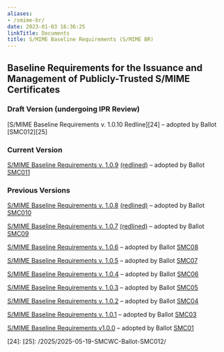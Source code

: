```yaml
---
aliases:
- /smime-br/
date: 2023-01-03 16:36:25
linkTitle: Documents
title: S/MIME Baseline Requirements (S/MIME BR)
---
```


## Baseline Requirements for the Issuance and Management of Publicly-Trusted S/MIME Certificates 

### Draft Version (undergoing IPR Review)

[S/MIME Baseline Requirements v. 1.0.10 Redline][24] – adopted by Ballot [SMC012][25]

### Current Version 

[S/MIME Baseline Requirements v. 1.0.9][22] [(redlined)][21] – adopted by Ballot [SMC011][23]

### Previous Versions 

[S/MIME Baseline Requirements v. 1.0.8][20] [(redlined)][17] – adopted by Ballot [SMC010][18]

[S/MIME Baseline Requirements v. 1.0.7][19] [(redlined)][15] – adopted by Ballot [SMC09][16]

[S/MIME Baseline Requirements v. 1.0.6][13] – adopted by Ballot [SMC08][14]

[S/MIME Baseline Requirements v. 1.0.5][11] – adopted by Ballot [SMC07][12]

[S/MIME Baseline Requirements v. 1.0.4][9] – adopted by Ballot [SMC06][10]

[S/MIME Baseline Requirements v. 1.0.3][6] – adopted by Ballot [SMC05][7]

[S/MIME Baseline Requirements v. 1.0.2][1] – adopted by Ballot [SMC04][2]

[S/MIME Baseline Requirements v. 1.0.1][3] – adopted by Ballot [SMC03][8]

[S/MIME Baseline Requirements v1.0.0][4] – adopted by Ballot [SMC01][5]

[1]: /uploads/CA-Browser-Forum-SMIMEBR-1.0.2.pdf
[2]: /2023/12/08/ballot-smc04-addition-of-etsi-ts-119-411-6-to-audit-standards/
[3]: /uploads/CA-Browser-Forum-SMIMEBR-1.0.1.pdf
[4]: /uploads/CA-Browser-Forum-SMIMEBR-1.0.0.pdf
[5]: /2023/01/01/smc-001-adopt-s-mime-baseline-requirements-v1-0-0/
[6]: /uploads/CA-Browser-Forum-SMIMEBR-1.0.3.pdf
[7]: /2024/01/08/ballot-smc05-adoption-of-caa-for-s-mime/
[8]: /2023/07/11/ballot-smc03-corrections-and-clarifications-for-s-mime-baseline-requirements/
[9]: /uploads/CA-Browser-Forum-SMIMEBR-1.0.4.pdf
[10]: /2024/03/26/ballot-smc06-post-implementation-clarification-and-corrections/
[11]: /uploads/CA-Browser-Forum-SMIMEBR-1.0.5.pdf
[12]: /2024/05/24/ballot-smc07-align-logging-requirement-and-key-escrow-clarification/
[13]: /uploads/CA-Browser-Forum-SMIMEBR-1.0.6.pdf
[14]: /2024/07/15/ballot-smc08-deprecate-legacy-generation-profiles-and-minor-updates/
[15]: /posts/2024/2024-10-23-SMCWG-ballot-SMC09/CA-Browser-Forum-SMIMEBR-1.0.7-Redline.pdf
[16]: /2024/2024-10-09-SMCWG-ballot-SMC09/
[17]: /2024/11/07/ballot-smc010-introduction-of-multi-perspective-issuance-corroboration/CA-Browser-Forum-SMIMEBR-1.0.8-Redline.pdf
[18]: /2024/11/07/ballot-smc010-introduction-of-multi-perspective-issuance-corroboration/
[19]: /uploads/CA-Browser-Forum-SMIMEBR-1.0.7.pdf
[20]: /uploads/CA-Browser-Forum-SMIMEBR-1.0.8.pdf
[21]: /uploads/CA-Browser-Forum-SMIMEBR-1.0.9-Redline.pdf
[22]: /uploads/CA-Browser-Forum-SMIMEBR-1.0.9.pdf
[23]: /2025/2025-03-31-SMCWC-Ballot-SMC011/
[24]: 
[25]: /2025/2025-05-19-SMCWC-Ballot-SMC012/